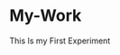 # My-Work
<html>
  <body>
    <head>
     This Is my First Experiment
      </head>
  </body>
  </html>
